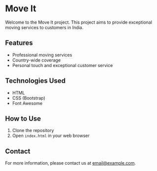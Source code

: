 # Move It

Welcome to the Move It project. This project aims to provide exceptional moving services to customers in India.

## Features
- Professional moving services
- Country-wide coverage
- Personal touch and exceptional customer service

## Technologies Used
- HTML
- CSS (Bootstrap)
- Font Awesome

## How to Use
1. Clone the repository
2. Open `index.html` in your web browser

## Contact
For more information, please contact us at [email@example.com](mailto:email@example.com).
